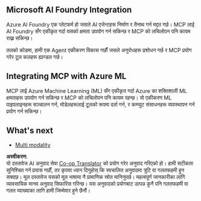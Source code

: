 <!--
CO_OP_TRANSLATOR_METADATA:
{
  "original_hash": "f1262ab21f5ebbe1003fb0114c7ca545",
  "translation_date": "2025-06-02T20:43:47+00:00",
  "source_file": "05-AdvancedTopics/mcp-integration/README.md",
  "language_code": "ne"
}
-->
## Microsoft AI Foundry Integration

Azure AI Foundry एक प्लेटफर्म हो जसले AI एजेन्टहरू निर्माण र तैनाथ गर्न मद्दत गर्छ। MCP लाई AI Foundry सँग एकीकृत गर्दा यसको क्षमता उपयोग गर्न सकिन्छ र MCP को लचिलोपन पनि कायम राख्न सकिन्छ।

तलको कोडमा, हामी एक Agent एकीकरण विकास गर्छौं जसले अनुरोधहरू प्रशोधन गर्छ र MCP प्रयोग गरेर टूल कलहरू ह्यान्डल गर्छ।

## Integrating MCP with Azure ML

MCP लाई Azure Machine Learning (ML) सँग एकीकृत गर्दा Azure का शक्तिशाली ML क्षमताहरू उपयोग गर्न सकिन्छ र MCP को लचिलोपन पनि कायम रहन्छ। यो एकीकरण ML पाइपलाइनहरू सञ्चालन गर्न, मोडेलहरूलाई टूलको रूपमा दर्ता गर्न, र कम्प्युट संसाधनहरू व्यवस्थापन गर्न प्रयोग गर्न सकिन्छ।

## What's next

- [Multi modality](../mcp-multi-modality/README.md)

**अस्वीकरण**:  
यो दस्तावेज AI अनुवाद सेवा [Co-op Translator](https://github.com/Azure/co-op-translator) को प्रयोग गरेर अनुवाद गरिएको हो। हामी सटीकता सुनिश्चित गर्न प्रयास गर्छौं, तर कृपया ध्यान दिनुहोस् कि स्वचालित अनुवादमा त्रुटि वा गलतफहमी हुन सक्दछ। मूल दस्तावेज यसको मूल भाषामा नै प्रामाणिक स्रोत मानिनुपर्छ। महत्वपूर्ण जानकारीका लागि व्यावसायिक मानव अनुवाद सिफारिस गरिन्छ। यस अनुवादको प्रयोगबाट उत्पन्न कुनै पनि गलतफहमी वा गलत व्याख्याका लागि हामी जिम्मेवार हुने छैनौं।